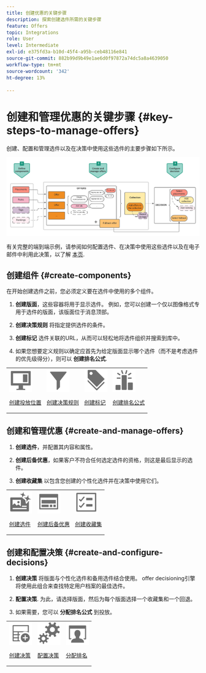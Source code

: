 ```yaml
---
title: 创建优惠的关键步骤
description: 探索创建选件所需的关键步骤
feature: Offers
topic: Integrations
role: User
level: Intermediate
exl-id: e375fd3a-b10d-45f4-a95b-ceb48116e841
source-git-commit: 882b99d9b49e1ae6d0f97872a74dc5a8a4639050
workflow-type: tm+mt
source-wordcount: '342'
ht-degree: 13%

---
```


# 创建和管理优惠的关键步骤 {#key-steps-to-manage-offers}

创建、配置和管理选件以及在决策中使用这些选件的主要步骤如下所示。

![](../assets/offer-create-manage-process.png)

有关完整的端到端示例，请参阅如何配置选件、在决策中使用这些选件以及在电子邮件中利用此决策，以了解 [本页](../offers-e2e.md).

## 创建组件 {#create-components}

在开始创建选件之前，您必须定义要在选件中使用的多个组件。

1. **创建版面**，这些容器将用于显示选件。 例如，您可以创建一个仅以图像格式专用于选件的版面，该版面位于消息顶部。

1. **创建决策规则** 将指定提供选件的条件。

1. **创建标记** 选件关联的URL，从而可以轻松地将选件组织并搜索到库中。

1. 如果您想要定义规则以确定应首先为给定版面显示哪个选件（而不是考虑选件的优先级得分），则可以 **创建排名公式**.

<table>
<tr>
<td><img src="../../assets/do-not-localize/icon-placement.svg" width="60px"><p><a href="../offer-library/creating-placements.md">创建投放位置</a></p></td>
<td><img src="../../assets/do-not-localize/icon-rules.svg" width="60px"><p><a href="../offer-library/creating-decision-rules.md">创建决策规则</a></p></td>
<td><img src="../../assets/do-not-localize/icon-tags.svg" width="60px"><p><a href="../offer-library/creating-tags.md">创建标记</a></p></td>
<td><img src="../../assets/do-not-localize/icon-ranking.svg" width="60px"><p><a href="../offer-library/create-ranking-formulas.md">创建排名公式</a></p></td>
</table>

## 创建和管理优惠 {#create-and-manage-offers}

1. **创建选件**，并配置其内容和属性。

1. **创建后备优惠**，如果客户不符合任何选定选件的资格，则这是最后显示的选件。

1. **创建收藏集** 以包含您创建的个性化选件并在决策中使用它们。

<table>
<tr>
<td><img src="../../assets/do-not-localize/icon-offer.svg" width="60px"><p><a href="../offer-library/creating-personalized-offers.md">创建选件</a></p></td>
<td><img src="../../assets/do-not-localize/icon-fallback.svg" width="60px"><p><a href="../offer-library/creating-fallback-offers.md">创建后备优惠</a></p></td>
<td><img src="../../assets/do-not-localize/icon-collection.svg" width="60px"><p><a href="../offer-library/creating-collections.md">创建收藏集</a></p></td></tr>
</table>

## 创建和配置决策 {#create-and-configure-decisions}

1. **创建决策** 将版面与个性化选件和备用选件结合使用。 offer decisioning引擎将使用此组合来查找特定用户档案的最佳选件。

1. **配置决策**. 为此，请选择版面，然后为每个版面选择一个收藏集和一个回退。

1. 如果需要，您可以 **分配排名公式** 到投放。

<table>
<tr>
<td><img src="../../assets/do-not-localize/icon-decision.svg" width="60px"><p><a href="../offer-activities/create-offer-activities.md">创建决策</a></p></td>
<td><img src="../../assets/do-not-localize/icon-configure-decision.svg" width="60px"><p><a href="../offer-activities/create-offer-activities.md#add-offers">配置决策</a></p></td>
<td><img src="../../assets/do-not-localize/icon-assign-ranking.svg" width="60px"><p><a href="../offer-activities/configure-offer-selection.md#assign-ranking-formula">分配排名</a></p></td>
</tr>
</table>
